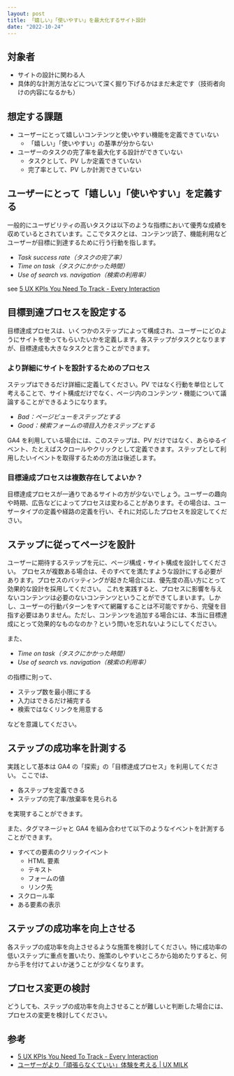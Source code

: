 ```yaml
---
layout: post
title: 「嬉しい」「使いやすい」を最大化するサイト設計
date: "2022-10-24"
---
```


## 対象者

- サイトの設計に関わる人
- 具体的な計測方法などについて深く掘り下げるかはまだ未定です（技術者向けの内容になるかも）

## 想定する課題

- ユーザーにとって嬉しいコンテンツと使いやすい機能を定義できていない
  - 「嬉しい」「使いやすい」の基準が分からない
- ユーザーのタスクの完了率を最大化する設計ができていない
  - タスクとして、PV しか定義できていない
  - 完了率として、PV しか計測できていない

## ユーザーにとって「嬉しい」「使いやすい」を定義する

一般的にユーザビリティの高いタスクは以下のような指標において優秀な成績を収めているとされています。ここでタスクとは、コンテンツ読了、機能利用などユーザーが目標に到達するために行う行動を指します。

- _Task success rate（タスクの完了率）_
- _Time on task（タスクにかかった時間）_
- _Use of search vs. navigation（検索の利用率）_

see [5 UX KPIs You Need To Track - Every Interaction](https://www.everyinteraction.com/articles/5-ux-kpis-need-track/)

## 目標到達プロセスを設定する

目標達成プロセスは、いくつかのステップによって構成され、ユーザーにどのようにサイトを使ってもらいたいかを定義します。各ステップがタスクとなりますが、目標達成も大きなタスクと言うことができます。

### より詳細にサイトを設計するためのプロセス

ステップはできるだけ詳細に定義してください。PV ではなく行動を単位として考えることで、サイト構成だけでなく、ページ内のコンテンツ・機能について議論することができるようになります。

- _Bad：ページビューをステップとする_
- _Good：検索フォームの項目入力をステップとする_

GA4 を利用している場合には、このステップは、PV だけではなく、あらゆるイベント、たとえばスクロールやクリックとして定義できます。ステップとして利用したいイベントを取得するための方法は後述します。

### 目標達成プロセスは複数存在してよいか？

目標達成プロセスが一通りであるサイトの方が少ないでしょう。ユーザーの趣向や時期、広告などによってプロセスは変わることがあります。その場合は、ユーザータイプの定義や経路の定義を行い、それに対応したプロセスを設定してください。

## ステップに従ってページを設計

ユーザーに期待するステップを元に、ページ構成・サイト構成を設計してください。
プロセスが複数ある場合は、そのすべてを満たすような設計にする必要があります。プロセスのバッティングが起きた場合には、優先度の高い方にとって効果的な設計を採用してください。
これを実践すると、プロセスに影響を与えないコンテンツは必要のないコンテンツということができてしまいます。しかし、ユーザーの行動パターンをすべて網羅することは不可能ですから、完璧を目指す必要はありません。ただし、コンテンツを追加する場合には、本当に目標達成にとって効果的なものなのか？という問いを忘れないようにしてください。

また、

- _Time on task（タスクにかかった時間）_
- _Use of search vs. navigation（検索の利用率）_

の指標に則って、

- ステップ数を最小限にする
- 入力はできるだけ補完する
- 検索ではなくリンクを用意する

などを意識してください。

## ステップの成功率を計測する

実践として基本は GA4 の「探索」の「目標達成プロセス」を利用してください。
ここでは、

- 各ステップを定義できる
- ステップの完了率/放棄率を見られる

を実現することができます。

また、タグマネージャと GA4 を組み合わせて以下のようなイベントを計測することができます。

- すべての要素のクリックイベント
  - HTML 要素
  - テキスト
  - フォームの値
  - リンク先
- スクロール率
- ある要素の表示

## ステップの成功率を向上させる

各ステップの成功率を向上させるような施策を検討してください。特に成功率の低いステップに重点を置いたり、施策のしやすいところから始めたりすると、何から手を付けてよいか迷うことが少なくなります。

## プロセス変更の検討

どうしても、ステップの成功率を向上させることが難しいと判断した場合には、プロセスの変更を検討してください。

## 参考

- [5 UX KPIs You Need To Track - Every Interaction](https://www.everyinteraction.com/articles/5-ux-kpis-need-track/)
- [ユーザーがより「頑張らなくていい」体験を考える | UX MILK](https://uxmilk.jp/82642)
